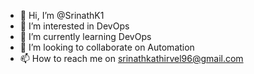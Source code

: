 - 👋 Hi, I’m @SrinathK1
- 👀 I’m interested in DevOps
- 🌱 I’m currently learning DevOps
- 💞️ I’m looking to collaborate on Automation
- 📫 How to reach me on srinathkathirvel96@gmail.com

<!---
SrinathK1/SrinathK1 is a ✨ special ✨ repository because its `README.md` (this file) appears on your GitHub profile.
You can click the Preview link to take a look at your changes.
--->
